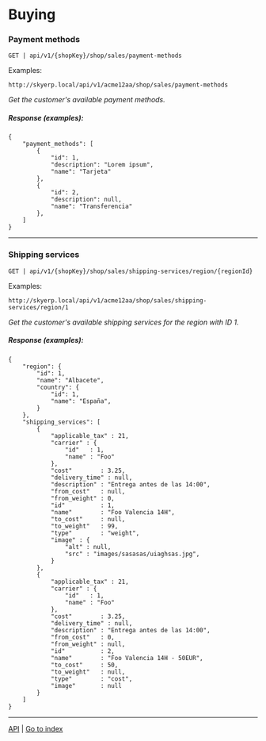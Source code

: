 # Buying

### Payment methods

    GET | api/v1/{shopKey}/shop/sales/payment-methods

Examples:

    http://skyerp.local/api/v1/acme12aa/shop/sales/payment-methods

*Get the customer's available payment methods.*

##### Response (examples):

    {
        "payment_methods": [
            {
                "id": 1,
                "description": "Lorem ipsum",
                "name": "Tarjeta"
            },
            {
                "id": 2,
                "description": null,
                "name": "Transferencia"
            },
        ]
    }

***

### Shipping services

    GET | api/v1/{shopKey}/shop/sales/shipping-services/region/{regionId}

Examples:

    http://skyerp.local/api/v1/acme12aa/shop/sales/shipping-services/region/1

*Get the customer's available shipping services for the region with ID 1.*

##### Response (examples):

    {
        "region": {
            "id": 1,
            "name": "Albacete",
            "country": {
                "id": 1,
                "name": "España",
            }
        },
        "shipping_services": [
            {
                "applicable_tax" : 21,
                "carrier" : {
                    "id"   : 1,
                    "name" : "Foo"
                },
                "cost"        : 3.25,
                "delivery_time" : null,
                "description" : "Entrega antes de las 14:00",
                "from_cost"   : null,
                "from_weight" : 0,
                "id"          : 1,
                "name"        : "Foo Valencia 14H",
                "to_cost"     : null,
                "to_weight"   : 99,
                "type"        : "weight",
                "image" : {
                    "alt" : null,
                    "src" : "images/sasasas/uiaghsas.jpg",
                }
            },
            {
                "applicable_tax" : 21,
                "carrier" : {
                    "id"   : 1,
                    "name" : "Foo"
                },
                "cost"        : 3.25,
                "delivery_time" : null,
                "description" : "Entrega antes de las 14:00",
                "from_cost"   : 0,
                "from_weight" : null,
                "id"          : 2,
                "name"        : "Foo Valencia 14H - 50EUR",
                "to_cost"     : 50,
                "to_weight"   : null,
                "type"        : "cost",
                "image"       : null
            }
        ]
    }

***

[API]("../../../API.md)
|
[Go to index]("../../../../README.md)
